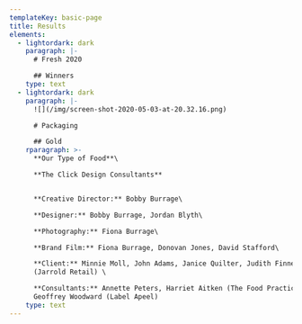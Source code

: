 ```yaml
---
templateKey: basic-page
title: Results
elements:
  - lightordark: dark
    paragraph: |-
      # Fresh 2020 

      ## Winners
    type: text
  - lightordark: dark
    paragraph: |-
      ![](/img/screen-shot-2020-05-03-at-20.32.16.png)

      # Packaging

      ## Gold
    rparagraph: >-
      **Our Type of Food**\

      **The Click Design Consultants**


      **Creative Director:** Bobby Burrage\

      **Designer:** Bobby Burrage, Jordan Blyth\

      **Photography:** Fiona Burrage\

      **Brand Film:** Fiona Burrage, Donovan Jones, David Stafford\

      **Client:** Minnie Moll, John Adams, Janice Quilter, Judith Finney
      (Jarrold Retail) \

      **Consultants:** Annette Peters, Harriet Aitken (The Food Practice)
      Geoffrey Woodward (Label Apeel)
    type: text
---
```


